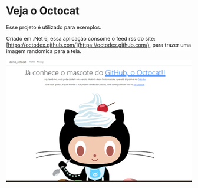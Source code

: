 # Veja o Octocat

Esse projeto é utilizado para exemplos.

Criado em .Net 6, essa aplicação consome o feed rss do site: [https://octodex.github.com/](https://octodex.github.com/), para trazer uma imagem randomica para a tela.

![Print](/assets/img/print.png "Print do Site")

